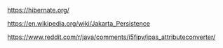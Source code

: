https://hibernate.org/

https://en.wikipedia.org/wiki/Jakarta_Persistence

https://www.reddit.com/r/java/comments/i5fipv/jpas_attributeconverter/
